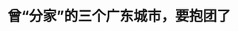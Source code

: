 <!DOCTYPE html>
<html lang="zh-CN">

<head>
    
<title>曾“分家”的三个广东城市，要抱团了_腾讯新闻</title>
<meta name="keywords" content="汕头,潮州,汕潮揭,广东,揭阳,潮汕地区,粤东地区,协同发展,三市">
<meta name="description" content="有三个广东城市，要“抱团”了。      最近，汕头、潮州、揭阳三市主要领导齐聚汕头，召开汕潮揭都市圈第一次联席会议。这场在粤东区域协同发展进程中，被视为具有里程碑意义的会议，审议通过了《推进汕潮揭....">
<meta name="author" content="腾讯网">
<meta name="copyright" content="Copyright 1998 - 2025 Tencent. All Rights Reserved">
<meta property="og:type" content="news" />

<meta property="og:title" content="曾“分家”的三个广东城市，要抱团了_腾讯新闻" />
<meta property="og:description" content="有三个广东城市，要“抱团”了。      最近，汕头、潮州、揭阳三市主要领导齐聚汕头，召开汕潮揭都市圈第一次联席会议。这场在粤东区域协同发展进程中，被视为具有里程碑意义的会议，审议通过了《推进汕潮揭...." />
<meta property="og:url" content="https://news.qq.com/rain/a/20250516A057JX00" />
<meta property="og:image" content="https://inews.gtimg.com/news_ls/OeqnXaHNWl2gpAlm51WT4dNZqC37vnzWvr-eMNFvKheT8AA_640330/0" />
<meta property="article:author" content="中国新闻周刊" />
<meta property="article:published_time" content="2025-05-16 14:11:54" />
<meta property="category" content="politics" />

<meta name="baidu-site-verification" content="jJeIJ5X7pP" />
    <meta charset="utf-8" />
<meta http-equiv="X-UA-Compatible" content="IE=Edge" />
<meta name="viewport" content="width=device-width, initial-scale=1, shrink-to-fit=no" />
<link rel="dns-prefetch" href="mat1.gtimg.com">
<link rel="dns-prefetch" href="i.news.qq.com">
<link rel="shortcut icon" href="https://mat1.gtimg.com/qqcdn/qqindex2021/favicon.ico">
<script nomodule="true" src="https://mat1.gtimg.com/qqcdn/qqindex2021/common-static/20240515201444/core3-37-1.min.js"></script>
<script>
  try {
    if (!window.IntersectionObserver) {
      var observerScript = document.createElement('script');
      observerScript.src = "https://mat1.gtimg.com/qqcdn/qqindex2021/common-static/20241024141058/intersection-observer-polyfill.js";
      document.head.appendChild(observerScript);
    }
  } catch (error) {}
</script>

<script>
  try {
    if (!Element.prototype.scrollTo) {
      var scrollScript = document.createElement('script');
      scrollScript.src = "https://mat1.gtimg.com/qqcdn/qqindex2021/common-static/20241025153001/scroll-behavior-polyfill.js";
      document.head.appendChild(scrollScript);
    }
  } catch (error) {}
</script>
<script>
  try {
    if ('scrollRestoration' in window.history) {
      window.history.scrollRestoration = 'manual';
    }
    window.isPcClient = Boolean(window.electron) && (
      window.navigator.userAgent.indexOf('pc-client') > 0 ||
      window.navigator.userAgent.indexOf('TencentNews') > 0
    );
  } catch {}
</script>
<script>
  try {
    if (window.isPcClient) {
      var bodyStyle = document.createElement('style');
      bodyStyle.innerText = 'body{ zoom: 0.95 }';
      document.head.appendChild(bodyStyle);
    }
  } catch {}
</script>
<script>
  window.DATA = {"url":"https://view.inews.qq.com/a/20250516A057JX00","article_id":"20250516A057JX00","article_type":"0","title":"曾“分家”的三个广东城市，要抱团了","desc":"有三个广东城市，要“抱团”了。      最近，汕头、潮州、揭阳三市主要领导齐聚汕头，召开汕潮揭都市圈第一次联席会议。这场在粤东区域协同发展进程中，被视为具有里程碑意义的会议，审议通过了《推进汕潮揭....","iNewsRecommendLevel":1,"abstract":"有三个广东城市，要“抱团”了。      最近，汕头、潮州、揭阳三市主要领导齐聚汕头，召开汕潮揭都市圈第一次联席会议。这场在粤东区域协同发展进程中，被视为具有里程碑意义的会议，审议通过了《推进汕潮揭....","catalog1":"politics","ad_channel_sign":"news","introduction":"","media":"中国新闻周刊","media_id":"5069188","pubtime":"2025-05-16 14:11:54","comment_id":"8412299431","political":0,"cmsId":"20250516A057JX00","cms_id":"20250516A057JX00","closeAllAd":0,"closeAllFavorite":false,"originContent":{"directory":{"ai_list":[{"desc":"汕潮揭都市圈第一次联席会议","link":"AIPOS_0"},{"desc":"广东区域发展不平衡","link":"AIPOS_1"},{"desc":"三市重新合并的声音","link":"AIPOS_2"},{"desc":"《行动方案》的影响","link":"AIPOS_3"},{"desc":"三市经济总量","link":"AIPOS_4"},{"desc":"产业协同发展","link":"AIPOS_5"}],"enable":2,"list":null},"text":"\u003cdiv class=\"rich_media_content\"\u003e\u003cp style=\"margin-bottom: 16px; text-align: justify\"\u003e\u003cspan style=\"font-size: 18px\"\u003e有三个广东城市，要“抱团”了。\u003c/span\u003e\u003c/p\u003e\u003cp style=\"margin-bottom: 16px; text-align: justify\"\u003e\u003cspan style=\"font-size: 18px\"\u003e\u003c!--AIPOS_0--\u003e最近，汕头、潮州、揭阳三市主要领导齐聚汕头，召开汕潮揭都市圈第一次联席会议。这场在粤东区域协同发展进程中，被视为具有里程碑意义的会议，审议通过了《推进汕潮揭都市圈高质量发展行动方案（2025—2026年）》（以下简称《行动方案》），发布了多项三市合作事项的清单。\u003c/span\u003e\u003c/p\u003e\u003cp style=\"margin-bottom: 16px; text-align: justify\"\u003e\u003cspan style=\"font-size: 18px\"\u003e\u003c!--AIPOS_1--\u003e广东区域发展不平衡是个老话题。一个比喻是，广东的轮廓就像一个呈东西走向的“大鸡腿”，鸡腿肉都在“中间”。比起珠三角，粤西和粤东发展一直相对滞后，甚至人均\u003c!--VERTICAL_CARD_BEGIN_0--\u003eGDP\u003c!--VERTICAL_CARD_END_0--\u003e等关键指标，低于全国平均水平。\u003c/span\u003e\u003c/p\u003e\u003cp style=\"margin-bottom: 16px; text-align: justify\"\u003e\u003cspan style=\"font-size: 18px\"\u003e20世纪90年代之前，汕头、潮州、揭阳三市同属潮汕地区，汕头曾是整个潮汕地区的行政中心，后“一分为三”。\u003c!--AIPOS_2--\u003e过去10余年，在学界和民间，建议三市重新合并的声音时有出现。\u003c/span\u003e\u003c/p\u003e\u003cp style=\"margin-bottom: 16px; text-align: justify\"\u003e\u003cspan style=\"font-size: 18px\"\u003e\u003c!--AIPOS_3--\u003e此次，三市共同发布的《行动方案》将为三地的共同发展带来哪些影响？\u003c/span\u003e\u003c/p\u003e\u003cp class=\"qqnews_image_desc\" style=\"color: #666; font-size: 14px; text-align: center\"\u003e\u003c!--IMG_0--\u003e汕头城市风光 图/图虫创意\u003c/p\u003e\u003cp style=\"margin-bottom: 16px; text-align: justify\"\u003e\u003cspan style=\"font-size: 18px\"\u003e\u003cstrong\u003e\u003cspan style=\"color: rgb(7, 59, 109)\"\u003e从分到合\u003c/span\u003e\u003c/strong\u003e\u003c/span\u003e\u003c/p\u003e\u003cp style=\"margin-bottom: 16px; text-align: justify\"\u003e\u003cspan style=\"font-size: 18px\"\u003e\u003c!--AIPOS_4--\u003e2024年，汕头GDP达3167.97亿元，同比增长0.02%；揭阳GDP为2529.70亿元，同比增长3.9%；潮州GDP为1402.83亿元，同比增长3.7%。三地经济总量总体在7000亿元左右。\u003c/span\u003e\u003c/p\u003e\u003cp class=\"qqnews_image_desc\" style=\"color: #666; font-size: 14px; text-align: center\"\u003e\u003c!--IMG_1--\u003e揭阳城市风光 图/图虫创意\u003c/p\u003e\u003cp style=\"margin-bottom: 16px; text-align: justify\"\u003e\u003cspan style=\"font-size: 18px\"\u003e而这三城，从“分家”至今，也不过三十多年历史。1991年12月，国务院批复，汕头市“一分为三”，析出潮州市、揭阳市。不过，“分家”之后，鉴于三地整体发展的情况，重新合并的声音不时出现。\u003c/span\u003e\u003c/p\u003e\u003cp style=\"margin-bottom: 16px; text-align: justify\"\u003e\u003cspan style=\"font-size: 18px\"\u003e在1991年之前，汕头GDP能排进全国前30，但在1991年汕头被拆分之后，其排名一下子跌到全国50名以外，2011年跌出百强榜单。2024年，汕头GDP与全国排名第100名的城市河南新乡，总量相差约400亿元。\u003c/span\u003e\u003c/p\u003e\u003cp style=\"margin-bottom: 16px; text-align: justify\"\u003e\u003cspan style=\"font-size: 18px\"\u003e时至今日，三城加在一起的经济总量，在全国的排位也仅能到四十多位。三市之间还曾出现彼此争资源、争项目，重复建设的情况。\u003c/span\u003e\u003c/p\u003e\u003cp style=\"margin-bottom: 16px; text-align: justify\"\u003e\u003cspan style=\"font-size: 18px\"\u003e在广东社科院经济学研究员丁力看来，汕头一分为三之后，曾经在一段时间内对经济发展有过促进作用，但长期看，这次拆分在某种程度上削弱了三城的整体实力，比如珠三角对潮汕区域人才的虹吸效应也因此加剧。但他也坦言，现如今如果直接合并，行政体系之间的利益不好协调。\u003c/span\u003e\u003c/p\u003e\u003cp style=\"margin-bottom: 16px; text-align: justify\"\u003e\u003cspan style=\"font-size: 18px\"\u003e从省级层面看，近年来广东一直在谋划汕潮揭三城的协同发展。比如早在2017年，就确定汕头成为潮汕地区的中心城市和省域副中心城市。2021年3月发布的《关于支持汕头建设新时代中国特色社会主义现代化活力经济特区的意见》，同样明确要“完善汕潮揭同城化发展机制，引领粤东地区协同发展”。\u003c/span\u003e\u003c!--MID_AD_0--\u003e\u003c!--EOP_0--\u003e\u003c/p\u003e\u003c!--MID_ARTICLE_AD_0--\u003e\u003c!--PARAGRAPH_0--\u003e\u003cp style=\"margin-bottom: 16px; text-align: justify\"\u003e\u003cspan style=\"font-size: 18px\"\u003e2023年12月，广东省五大都市圈规划出台，其中就包括《汕潮揭都市圈发展规划》，汕潮揭都市圈发展“路线图”更为明晰。\u003c/span\u003e\u003c/p\u003e\u003cp style=\"margin-bottom: 16px; text-align: justify\"\u003e\u003cspan style=\"font-size: 18px\"\u003e根据规划，汕潮揭都市圈范围包括汕头、潮州、揭阳三市全域，梅州都市区为联动发展区。但不少业内人士坦言，都市圈规划更偏重宏观视角，具体到执行层面，可以快速落地的政策较少。\u003c/span\u003e\u003c/p\u003e\u003cp style=\"margin-bottom: 16px; text-align: justify\"\u003e\u003cspan style=\"font-size: 18px\"\u003e\u003cstrong\u003e\u003cspan style=\"color: rgb(7, 59, 109)\"\u003e怎么“抱团”？\u003c/span\u003e\u003c/strong\u003e\u003c/span\u003e\u003c/p\u003e\u003cp style=\"margin-bottom: 16px; text-align: justify\"\u003e\u003cspan style=\"font-size: 18px\"\u003e在都市圈发展规划的指引之下，三城的“抱团”早已成为既定策略，但怎么更好“抱团”，仍然值得探索。\u003c/span\u003e\u003c/p\u003e\u003cp style=\"margin-bottom: 16px; text-align: justify\"\u003e\u003cspan style=\"font-size: 18px\"\u003e本次联席会议审议通过的《行动方案》首先直指行政壁垒痛点，明确建立了一套三地合作较为细化的机制——横向建立“轮值制”联席会议，三市每半年轮值主办；纵向设立由三市市委书记、市长组成的领导小组，下设人社、生态、交通、文旅、卫健、应急、政务数据、医保等专项工作小组，构建了“每月商讨、每季协调”的立体化协作网络。\u003c/span\u003e\u003c!--MID_AD_1--\u003e\u003c!--EOP_1--\u003e\u003c/p\u003e\u003c!--MID_ARTICLE_AD_1--\u003e\u003c!--PARAGRAPH_1--\u003e\u003cp style=\"margin-bottom: 16px; text-align: justify\"\u003e\u003cspan style=\"font-size: 18px\"\u003e在华南城市研究会创会会长、暨南大学教授胡刚看来，对于汕潮揭都市圈而言，建立能够落地的政策与协调机制是非常关键的一环。\u003c/span\u003e\u003c/p\u003e\u003cp style=\"margin-bottom: 16px; text-align: justify\"\u003e\u003cspan style=\"font-size: 18px\"\u003e三地在政务上合作的成果已经初步显现，比如最近，三地对线上和线下政务系统，进行了整合，三市市民可通过广东政务服务网汕头、潮州、揭阳分厅—特色服务—跨域通办专区—“汕潮揭三市通办”专栏，找到自己所需办理的业务，并按照系统提示完成申请材料的上传和提交。相关业务包含办理护照、港澳通行证、社保、失业保险、养老保险互转等重要内容。\u003c/span\u003e\u003c!--MID_AD_2--\u003e\u003c!--EOP_2--\u003e\u003c/p\u003e\u003c!--MID_ARTICLE_AD_2--\u003e\u003c!--PARAGRAPH_2--\u003e\u003cp style=\"margin-bottom: 16px; text-align: justify\"\u003e\u003cspan style=\"font-size: 18px\"\u003e而此次《行动方案》同样意在解决部分历史遗留问题，比如都市圈交通网络问题。\u003c/span\u003e\u003c/p\u003e\u003cp style=\"margin-bottom: 16px; text-align: justify\"\u003e\u003cspan style=\"font-size: 18px\"\u003e从地图上看，汕头、潮州、揭阳三市总面积为11119平方千米，与西安、合肥、青岛等城市面积不相上下。\u003c/span\u003e\u003c/p\u003e\u003cp style=\"margin-bottom: 16px; text-align: justify\"\u003e\u003cspan style=\"font-size: 18px\"\u003e汕潮揭分家后，由于各市行政区划偏小，由一市来独建交通枢纽不现实，出于共同利用交通资源的初衷，先后将空港、高铁、深水港配置在三市，形成汕头广澳港、揭阳潮汕国际机场、厦深铁路潮汕站的格局。这样配置看似平衡了三城利益，但在实际生活中却严重影响了三地居民出行的便捷性。\u003c/span\u003e\u003c/p\u003e\u003cp style=\"margin-bottom: 16px; text-align: justify\"\u003e\u003cspan style=\"font-size: 18px\"\u003e此前，广东省发展改革委发布的相关规划和此次《行动方案》中，都表示要加快建设“一环一射线”，彻底解决上述问题。\u003c/span\u003e\u003c/p\u003e\u003cp style=\"margin-bottom: 16px; text-align: justify\"\u003e\u003cspan style=\"font-size: 18px\"\u003e具体来看，“一环”是指汕头—潮州东—潮汕—潮汕机场—汕头的城际铁路；“一射线”是指潮汕机场—揭阳的城际铁路。项目连接汕头站、潮汕站、揭阳站、潮汕机场等对外交通枢纽。汕潮揭城区主要经济据点、人口密集区和交通枢纽将被“串珠成链”，三市中心城区之间，三市中心城区与汕头站、潮汕站、揭阳站、潮汕机场之间半小时通达。\u003c/span\u003e\u003c!--MID_AD_3--\u003e\u003c!--EOP_3--\u003e\u003c/p\u003e\u003c!--MID_ARTICLE_AD_3--\u003e\u003c!--PARAGRAPH_3--\u003e\u003cp style=\"margin-bottom: 16px; text-align: justify\"\u003e\u003cspan style=\"font-size: 18px\"\u003e此外，《行动方案》还提出，要争取省尽快启动汕头—普宁城际铁路前期工作。同时从高快速公路、组合港口群、航空枢纽服务、同城化公交线路网络等提出对应举措。\u003c/span\u003e\u003c/p\u003e\u003cp style=\"margin-bottom: 16px; text-align: justify\"\u003e\u003cspan style=\"font-size: 18px\"\u003e总体看，《行动方案》中，汕潮揭三市围绕近2年的重点工作，提出了4个方面共22项具体合作任务，以及29项今年汕潮揭都市圈合作推进重点事项、19个汕潮揭都市圈合作推进重点项目。\u003c/span\u003e\u003c/p\u003e\u003cp style=\"margin-bottom: 16px; text-align: justify\"\u003e\u003cspan style=\"font-size: 18px\"\u003e\u003cstrong\u003e\u003cspan style=\"color: rgb(7, 59, 109)\"\u003e产业协同仍是关键\u003c/span\u003e\u003c/strong\u003e\u003c/span\u003e\u003c/p\u003e\u003cp style=\"margin-bottom: 16px; text-align: justify\"\u003e\u003cspan style=\"font-size: 18px\"\u003e除了在政务、交通等重要领域的协同，产业领域历来被认为是促成区域一体化和推进都市圈建设进程的关键因素。\u003c/span\u003e\u003c/p\u003e\u003cp style=\"margin-bottom: 16px; text-align: justify\"\u003e\u003cspan style=\"font-size: 18px\"\u003e\u003c!--AIPOS_5--\u003e《行动方案》同样提出了要“统筹区域创新平台建设，联动传统产业升级与数字产业集聚，协同新材料产业链布局等，强化三市产业分工协作和产业链配套，构建协作互补的现代产业体系”。\u003c/span\u003e\u003c/p\u003e\u003cp style=\"margin-bottom: 16px; text-align: justify\"\u003e\u003cspan style=\"font-size: 18px\"\u003e而在区域一体化中表现较好的长三角地区，在产业链协同方面，独具特色，被不少区域所借鉴。\u003c/span\u003e\u003c/p\u003e\u003cp style=\"margin-bottom: 16px; text-align: justify\"\u003e\u003cspan style=\"font-size: 18px\"\u003e具体而言，集成电路、生物医药、新能源汽车、人工智能四大产业，是长三角区域重点发展的新兴产业。为推动四大产业补链、强链、固链，打造具有国际竞争力的世界级产业集群，早在2021年，第三届长三角一体化发展高层论坛上，江苏、浙江、安徽和上海三省一市省（市）长共同揭牌成立了上述四个重点领域的长三角产业链联盟。以长三角新能源汽车产业链联盟为例，目前，该联盟已覆盖长三角范围内专用车、氢能、电机、智能网联等会员单位500余家。该联盟最近两年组织多家芯片公司、汽车零部件和整车企业，参加长三角汽车电子产业上下游对接活动。\u003c/span\u003e\u003c!--MID_AD_4--\u003e\u003c!--EOP_4--\u003e\u003c/p\u003e\u003c!--MID_ARTICLE_AD_4--\u003e\u003c!--PARAGRAPH_4--\u003e\u003cp style=\"margin-bottom: 16px; text-align: justify\"\u003e\u003cspan style=\"font-size: 18px\"\u003e但胡刚坦言，相比于长三角发达区域之间的产业发展水平和产业协作层次，汕头、潮州、揭阳三城可能还未发展到相应阶段，很难照搬其经验。当前之计除了促进三城之间相关的支柱产业进行合作，还要进一步分享高教和研发资源，因为三城的高教和研发资源都相对有限。\u003c/span\u003e\u003c/p\u003e\u003cp style=\"margin-bottom: 16px; text-align: justify\"\u003e\u003cspan style=\"font-size: 18px\"\u003e据了解，汕头仅有汕头大学、广东以色列理工学院两所本科院校；揭阳仅有广东工业大学揭阳校区一所本科院校；而潮州的本科院校也仅有韩山师范学院。\u003c/span\u003e\u003c/p\u003e\u003cp style=\"margin-bottom: 16px; text-align: justify\"\u003e\u003cspan style=\"font-size: 18px\"\u003e此外，在不少业内人士看来，相比部分“硬产业”，三城在文化和旅游领域的协作在现阶段更容易实现。\u003c/span\u003e\u003c/p\u003e\u003cp class=\"qqnews_image_desc\" style=\"color: #666; font-size: 14px; text-align: center\"\u003e\u003c!--IMG_2--\u003e潮州古城与广济桥 图/图虫创意\u003c/p\u003e\u003cp style=\"margin-bottom: 16px; text-align: justify\"\u003e\u003cspan style=\"font-size: 18px\"\u003e《行动方案》提出，汕潮揭都市圈要以文化共融、商贸协同、旅游联动为引领，围绕“一心两极”的都市圈总体发展布局，推动三市文博资源共享，打造“潮汕文化之都”、推进“商贸融合发展”、共创“潮汕旅游品牌”。\u003c/span\u003e\u003c/p\u003e\u003cp style=\"margin-bottom: 16px; text-align: justify\"\u003e\u003cspan style=\"font-size: 18px\"\u003e“三城同根同源，且海外还有约1500万祖籍潮汕的华人华侨，这对三城共同塑造潮汕旅游品牌有很大帮助。”胡刚说。\u003c/span\u003e\u003c/p\u003e\u003csection style=\"background-color: rgb(255, 255, 255); letter-spacing: 0.544px; margin-bottom: 0px; outline: 0px\" data-exeditor-arbitrary-box=\"wrap\"\u003e\u003cp style=\"background-color: transparent; margin-bottom: 16px; text-align: justify\"\u003e\u003cspan style=\"letter-spacing: 0.544px\"\u003e\u003cspan style=\"font-size: 18px\"\u003e\u003cspan style=\"color: rgb(136, 136, 136)\"\u003e\u003cspan style=\"background-color: transparent\"\u003e作者：赵越（zhaoyue1@chinanews.com.cn）\u003c/span\u003e\u003c/span\u003e\u003c/span\u003e\u003c/span\u003e\u003c/p\u003e\u003c/section\u003e\u003csection style=\"background-color: rgb(255, 255, 255); letter-spacing: 0.544px; margin-bottom: 0px; outline: 0px\" data-exeditor-arbitrary-box=\"wrap\"\u003e\u003cp style=\"background-color: transparent; margin-bottom: 16px; text-align: justify\"\u003e\u003cspan style=\"letter-spacing: 0.544px\"\u003e\u003cspan style=\"font-size: 18px\"\u003e\u003cspan style=\"color: rgb(136, 136, 136)\"\u003e\u003cspan style=\"background-color: transparent\"\u003e编辑：孙晓波\u003c/span\u003e\u003c/span\u003e\u003c/span\u003e\u003c/span\u003e\u003c/p\u003e\u003c/section\u003e\u003cdiv powered-by=\"qqnews_ex-editor\"\u003e\u003c/div\u003e\u003cstyle\u003e.rich_media_content{--news-tabel-th-night-color: #444444;--news-font-day-color: #333;--news-font-night-color: #d9d9d9;--news-bottom-distance: 22px}.rich_media_content p:not([data-exeditor-arbitrary-box=image-box]){letter-spacing:.5px;line-height:30px;margin-bottom:var(--news-bottom-distance);word-wrap:break-word}.rich_media_content{color:var(--news-font-day-color);font-size:18px}@media(prefers-color-scheme:dark){body:not([data-weui-theme=light]):not([dark-mode-disable=true]) .rich_media_content p:not([data-exeditor-arbitrary-box=image-box]){letter-spacing:.5px;line-height:30px;margin-bottom:var(--news-bottom-distance);word-wrap:break-word}body:not([data-weui-theme=light]):not([dark-mode-disable=true]) .rich_media_content{color:var(--news-font-night-color)}}.data_color_scheme_dark .rich_media_content p:not([data-exeditor-arbitrary-box=image-box]){letter-spacing:.5px;line-height:30px;margin-bottom:var(--news-bottom-distance);word-wrap:break-word}.data_color_scheme_dark .rich_media_content{color:var(--news-font-night-color)}.data_color_scheme_dark .rich_media_content{font-size:18px}.rich_media_content p[data-exeditor-arbitrary-box=image-box]{margin-bottom:11px}.rich_media_content\u003ediv:not(.qnt-video),.rich_media_content\u003esection{margin-bottom:var(--news-bottom-distance)}.rich_media_content hr{margin-bottom:var(--news-bottom-distance)}.rich_media_content .link_list{margin:0;margin-top:20px;min-height:0!important}.rich_media_content blockquote{background:#f9f9f9;border-left:6px solid #ccc;margin:1.5em 10px;padding:.5em 10px}.rich_media_content blockquote p{margin-bottom:0!important}.data_color_scheme_dark .rich_media_content blockquote{background:#323232}@media(prefers-color-scheme:dark){body:not([data-weui-theme=light]):not([dark-mode-disable=true]) .rich_media_content blockquote{background:#323232}}.rich_media_content ol[data-ex-list]{--ol-start: 1;--ol-list-style-type: decimal;list-style-type:none;counter-reset:olCounter calc(var(--ol-start,1) - 1);position:relative}.rich_media_content ol[data-ex-list]\u003eli\u003e:first-child::before{content:counter(olCounter,var(--ol-list-style-type)) '. ';counter-increment:olCounter;font-variant-numeric:tabular-nums;display:inline-block}.rich_media_content ul[data-ex-list]{--ul-list-style-type: circle;list-style-type:none;position:relative}.rich_media_content ul[data-ex-list].nonUnicode-list-style-type\u003eli\u003e:first-child::before{content:var(--ul-list-style-type) ' ';font-variant-numeric:tabular-nums;display:inline-block;transform:scale(0.5)}.rich_media_content ul[data-ex-list].unicode-list-style-type\u003eli\u003e:first-child::before{content:var(--ul-list-style-type) ' ';font-variant-numeric:tabular-nums;display:inline-block;transform:scale(0.8)}.rich_media_content ol:not([data-ex-list]){padding-left:revert}.rich_media_content ul:not([data-ex-list]){padding-left:revert}.rich_media_content table{display:table;border-collapse:collapse;margin-bottom:var(--news-bottom-distance)}.rich_media_content table th,.rich_media_content table td{word-wrap:break-word;border:1px solid #ddd;white-space:nowrap;padding:2px 5px}.rich_media_content table th{font-weight:700;background-color:#f0f0f0;text-align:left}.rich_media_content table p{margin-bottom:0!important}.data_color_scheme_dark .rich_media_content table th{background:var(--news-tabel-th-night-color)}@media(prefers-color-scheme:dark){body:not([data-weui-theme=light]):not([dark-mode-disable=true]) .rich_media_content table th{background:var(--news-tabel-th-night-color)}}.rich_media_content .qqnews_image_desc,.rich_media_content p[type=om-image-desc]{line-height:20px!important;text-align:center!important;font-size:14px!important;color:#666!important}.rich_media_content div[data-exeditor-arbitrary-box=wrap]:not([data-exeditor-arbitrary-box-special-style]){max-width:100%}.rich_media_content .qqnews-content{--wmfont: 0;--wmcolor: transparent;font-size:var(--wmfont);color:var(--wmcolor);line-height:var(--wmfont)!important;margin-bottom:var(--wmfont)!important}.rich_media_content .qqnews_sign_emphasis{background:#f7f7f7}.rich_media_content .qqnews_sign_emphasis ol{word-wrap:break-word;border:none;color:#5c5c5c;line-height:28px;list-style:none;margin:14px 0 6px;padding:16px 15px 4px}.rich_media_content .qqnews_sign_emphasis p{margin-bottom:12px!important}.rich_media_content .qqnews_sign_emphasis ol\u003eli\u003ep{padding-left:30px}.rich_media_content .qqnews_sign_emphasis ol\u003eli{list-style:none}.rich_media_content .qqnews_sign_emphasis ol\u003eli\u003ep:first-child::before{margin-left:-30px;content:counter(olCounter,decimal) ''!important;counter-increment:olCounter!important;font-variant-numeric:tabular-nums!important;background:#37f;border-radius:2px;color:#fff;font-size:15px;font-style:normal;text-align:center;line-height:18px;width:18px;height:18px;margin-right:12px;position:relative;top:-1px}.data_color_scheme_dark .rich_media_content .qqnews_sign_emphasis{background:#262626}.data_color_scheme_dark .rich_media_content .qqnews_sign_emphasis ol\u003eli\u003ep{color:#a9a9a9}@media(prefers-color-scheme:dark){body:not([data-weui-theme=light]):not([dark-mode-disable=true]) .rich_media_content .qqnews_sign_emphasis{background:#262626}body:not([data-weui-theme=light]):not([dark-mode-disable=true]) .rich_media_content .qqnews_sign_emphasis ol\u003eli\u003ep{color:#a9a9a9}}.rich_media_content h1,.rich_media_content h2,.rich_media_content h3,.rich_media_content h4,.rich_media_content h5,.rich_media_content h6{margin-bottom:var(--news-bottom-distance);font-weight:700}.rich_media_content h1{font-size:20px}.rich_media_content h2,.rich_media_content h3{font-size:19px}.rich_media_content h4,.rich_media_content h5,.rich_media_content h6{font-size:18px}.rich_media_content li:empty{display:none}.rich_media_content ul,.rich_media_content ol{margin-bottom:var(--news-bottom-distance)}.rich_media_content div\u003ep:only-child{margin-bottom:0!important}.rich_media_content .cms-cke-widget-title-wrap p{margin-bottom:0!important}\u003c/style\u003e\u003c/div\u003e","version":"v2"},"originAttribute":{"IMG_0":{"bigOrigUrl":"https://inews.gtimg.com/news_bt/OYVDBEq1x1fw6fRGpWl4DWIfPVFaQHHjkP9k_K1U04X50AA/0","compressUrl":"https://inews.gtimg.com/news_bt/OYVDBEq1x1fw6fRGpWl4DWIfPVFaQHHjkP9k_K1U04X50AA/641","desc":"","fullPic":"1","height":392,"imgurl0":"https://inews.gtimg.com/news_bt/OYVDBEq1x1fw6fRGpWl4DWIfPVFaQHHjkP9k_K1U04X50AA/0","imgurl1000":"https://inews.gtimg.com/news_bt/OYVDBEq1x1fw6fRGpWl4DWIfPVFaQHHjkP9k_K1U04X50AA/1000","islong":0,"origUrl":"https://inews.gtimg.com/news_bt/OYVDBEq1x1fw6fRGpWl4DWIfPVFaQHHjkP9k_K1U04X50AA/641","size":104,"style":"display: inline-block; max-width: 100%; width: 1080px","thumb":"https://inews.gtimg.com/news_bt/OYVDBEq1x1fw6fRGpWl4DWIfPVFaQHHjkP9k_K1U04X50AA_181x181s/0","url":"https://inews.gtimg.com/news_bt/OYVDBEq1x1fw6fRGpWl4DWIfPVFaQHHjkP9k_K1U04X50AA/641","width":641},"IMG_1":{"bigOrigUrl":"https://inews.gtimg.com/news_bt/O8i6R7Gr4IZ1-SowsM70nVHvLJ6hOt0Aezo2AX3vs4AnoAA/0","compressUrl":"https://inews.gtimg.com/news_bt/O8i6R7Gr4IZ1-SowsM70nVHvLJ6hOt0Aezo2AX3vs4AnoAA/641","desc":"","fullPic":"1","height":480,"imgurl0":"https://inews.gtimg.com/news_bt/O8i6R7Gr4IZ1-SowsM70nVHvLJ6hOt0Aezo2AX3vs4AnoAA/0","imgurl1000":"https://inews.gtimg.com/news_bt/O8i6R7Gr4IZ1-SowsM70nVHvLJ6hOt0Aezo2AX3vs4AnoAA/1000","islong":0,"origUrl":"https://inews.gtimg.com/news_bt/O8i6R7Gr4IZ1-SowsM70nVHvLJ6hOt0Aezo2AX3vs4AnoAA/641","size":135,"style":"display: inline-block; max-width: 100%; width: 1080px","thumb":"https://inews.gtimg.com/news_bt/O8i6R7Gr4IZ1-SowsM70nVHvLJ6hOt0Aezo2AX3vs4AnoAA_181x181s/0","url":"https://inews.gtimg.com/news_bt/O8i6R7Gr4IZ1-SowsM70nVHvLJ6hOt0Aezo2AX3vs4AnoAA/641","width":641},"IMG_2":{"bigOrigUrl":"https://inews.gtimg.com/news_bt/O3v6_rMiB5EQgsLv3xSRG_i0oXbPikpwgPFa6ha23gmTEAA/0","compressUrl":"https://inews.gtimg.com/news_bt/O3v6_rMiB5EQgsLv3xSRG_i0oXbPikpwgPFa6ha23gmTEAA/641","desc":"","fullPic":"1","height":427,"imgurl0":"https://inews.gtimg.com/news_bt/O3v6_rMiB5EQgsLv3xSRG_i0oXbPikpwgPFa6ha23gmTEAA/0","imgurl1000":"https://inews.gtimg.com/news_bt/O3v6_rMiB5EQgsLv3xSRG_i0oXbPikpwgPFa6ha23gmTEAA/1000","islong":0,"origUrl":"https://inews.gtimg.com/news_bt/O3v6_rMiB5EQgsLv3xSRG_i0oXbPikpwgPFa6ha23gmTEAA/641","size":107,"style":"display: inline-block; max-width: 100%; width: 1080px","thumb":"https://inews.gtimg.com/news_bt/O3v6_rMiB5EQgsLv3xSRG_i0oXbPikpwgPFa6ha23gmTEAA_181x181s/0","url":"https://inews.gtimg.com/news_bt/O3v6_rMiB5EQgsLv3xSRG_i0oXbPikpwgPFa6ha23gmTEAA/641","width":641},"VERTICAL_CARD_BEGIN_0":{"a_version":"21_android_7.4.57","desc":"GDP","detail_url":"qqnews://article_9528?act=ai_chat\u0026vertical_card_type=ai\u0026vertical_card_desc=GDP\u0026a_version=21_android_7.4.57\u0026i_version=11.0_qqnews_7.4.70","i_version":"11.0_qqnews_7.4.70","previous_context":"称《行动方案》），发布了多项三市合作事项的清单。广东区域发展不平衡是个老话题。一个比喻是，广东的轮廓就像一个呈东西走向的“大鸡腿”，鸡腿肉都在“中间”。比起珠三角，粤西和粤东发展一直相对滞后，甚至人均","subsequent_context":"等关键指标，低于全国平均水平。20世纪90年代之前，汕头、潮州、揭阳三市同属潮汕地区，汕头曾是整个潮汕地区的行政中心，后“一分为三”。过去10余年，在学界和民间，建议三市重新合并的声音时有出现。此次，","type":"ai","url":"qqnews://article_9528?act=ai_chat\u0026vertical_card_type=ai\u0026vertical_card_desc=GDP\u0026jumpinfo=%7B%22scene%22%3A%22algo_scribe_words%22%2C%22sentence%22%3A%22GDP%22%2C%22sentenceContext%22%3A%22%E7%A7%B0%E3%80%8A%E8%A1%8C%E5%8A%A8%E6%96%B9%E6%A1%88%E3%80%8B%EF%BC%89%EF%BC%8C%E5%8F%91%E5%B8%83%E4%BA%86%E5%A4%9A%E9%A1%B9%E4%B8%89%E5%B8%82%E5%90%88%E4%BD%9C%E4%BA%8B%E9%A1%B9%E7%9A%84%E6%B8%85%E5%8D%95%E3%80%82%E5%B9%BF%E4%B8%9C%E5%8C%BA%E5%9F%9F%E5%8F%91%E5%B1%95%E4%B8%8D%E5%B9%B3%E8%A1%A1%E6%98%AF%E4%B8%AA%E8%80%81%E8%AF%9D%E9%A2%98%E3%80%82%E4%B8%80%E4%B8%AA%E6%AF%94%E5%96%BB%E6%98%AF%EF%BC%8C%E5%B9%BF%E4%B8%9C%E7%9A%84%E8%BD%AE%E5%BB%93%E5%B0%B1%E5%83%8F%E4%B8%80%E4%B8%AA%E5%91%88%E4%B8%9C%E8%A5%BF%E8%B5%B0%E5%90%91%E7%9A%84%E2%80%9C%E5%A4%A7%E9%B8%A1%E8%85%BF%E2%80%9D%EF%BC%8C%E9%B8%A1%E8%85%BF%E8%82%89%E9%83%BD%E5%9C%A8%E2%80%9C%E4%B8%AD%E9%97%B4%E2%80%9D%E3%80%82%E6%AF%94%E8%B5%B7%E7%8F%A0%E4%B8%89%E8%A7%92%EF%BC%8C%E7%B2%A4%E8%A5%BF%E5%92%8C%E7%B2%A4%E4%B8%9C%E5%8F%91%E5%B1%95%E4%B8%80%E7%9B%B4%E7%9B%B8%E5%AF%B9%E6%BB%9E%E5%90%8E%EF%BC%8C%E7%94%9A%E8%87%B3%E4%BA%BA%E5%9D%87%7BGDP%7D%E7%AD%89%E5%85%B3%E9%94%AE%E6%8C%87%E6%A0%87%EF%BC%8C%E4%BD%8E%E4%BA%8E%E5%85%A8%E5%9B%BD%E5%B9%B3%E5%9D%87%E6%B0%B4%E5%B9%B3%E3%80%8220%E4%B8%96%E7%BA%AA90%E5%B9%B4%E4%BB%A3%E4%B9%8B%E5%89%8D%EF%BC%8C%E6%B1%95%E5%A4%B4%E3%80%81%E6%BD%AE%E5%B7%9E%E3%80%81%E6%8F%AD%E9%98%B3%E4%B8%89%E5%B8%82%E5%90%8C%E5%B1%9E%E6%BD%AE%E6%B1%95%E5%9C%B0%E5%8C%BA%EF%BC%8C%E6%B1%95%E5%A4%B4%E6%9B%BE%E6%98%AF%E6%95%B4%E4%B8%AA%E6%BD%AE%E6%B1%95%E5%9C%B0%E5%8C%BA%E7%9A%84%E8%A1%8C%E6%94%BF%E4%B8%AD%E5%BF%83%EF%BC%8C%E5%90%8E%E2%80%9C%E4%B8%80%E5%88%86%E4%B8%BA%E4%B8%89%E2%80%9D%E3%80%82%E8%BF%87%E5%8E%BB10%E4%BD%99%E5%B9%B4%EF%BC%8C%E5%9C%A8%E5%AD%A6%E7%95%8C%E5%92%8C%E6%B0%91%E9%97%B4%EF%BC%8C%E5%BB%BA%E8%AE%AE%E4%B8%89%E5%B8%82%E9%87%8D%E6%96%B0%E5%90%88%E5%B9%B6%E7%9A%84%E5%A3%B0%E9%9F%B3%E6%97%B6%E6%9C%89%E5%87%BA%E7%8E%B0%E3%80%82%E6%AD%A4%E6%AC%A1%EF%BC%8C%22%2C%22source%22%3A%22article_sharepage_scribewords%22%7D","urls":{"qqcom":{"pc_url":"qqnews://article_9528?act=ai_chat\u0026vertical_card_type=ai\u0026vertical_card_desc=GDP\u0026jumpinfo=%7B%22scene%22%3A%22algo_scribe_words%22%2C%22sentence%22%3A%22GDP%22%2C%22sentenceContext%22%3A%22%E7%A7%B0%E3%80%8A%E8%A1%8C%E5%8A%A8%E6%96%B9%E6%A1%88%E3%80%8B%EF%BC%89%EF%BC%8C%E5%8F%91%E5%B8%83%E4%BA%86%E5%A4%9A%E9%A1%B9%E4%B8%89%E5%B8%82%E5%90%88%E4%BD%9C%E4%BA%8B%E9%A1%B9%E7%9A%84%E6%B8%85%E5%8D%95%E3%80%82%E5%B9%BF%E4%B8%9C%E5%8C%BA%E5%9F%9F%E5%8F%91%E5%B1%95%E4%B8%8D%E5%B9%B3%E8%A1%A1%E6%98%AF%E4%B8%AA%E8%80%81%E8%AF%9D%E9%A2%98%E3%80%82%E4%B8%80%E4%B8%AA%E6%AF%94%E5%96%BB%E6%98%AF%EF%BC%8C%E5%B9%BF%E4%B8%9C%E7%9A%84%E8%BD%AE%E5%BB%93%E5%B0%B1%E5%83%8F%E4%B8%80%E4%B8%AA%E5%91%88%E4%B8%9C%E8%A5%BF%E8%B5%B0%E5%90%91%E7%9A%84%E2%80%9C%E5%A4%A7%E9%B8%A1%E8%85%BF%E2%80%9D%EF%BC%8C%E9%B8%A1%E8%85%BF%E8%82%89%E9%83%BD%E5%9C%A8%E2%80%9C%E4%B8%AD%E9%97%B4%E2%80%9D%E3%80%82%E6%AF%94%E8%B5%B7%E7%8F%A0%E4%B8%89%E8%A7%92%EF%BC%8C%E7%B2%A4%E8%A5%BF%E5%92%8C%E7%B2%A4%E4%B8%9C%E5%8F%91%E5%B1%95%E4%B8%80%E7%9B%B4%E7%9B%B8%E5%AF%B9%E6%BB%9E%E5%90%8E%EF%BC%8C%E7%94%9A%E8%87%B3%E4%BA%BA%E5%9D%87%7BGDP%7D%E7%AD%89%E5%85%B3%E9%94%AE%E6%8C%87%E6%A0%87%EF%BC%8C%E4%BD%8E%E4%BA%8E%E5%85%A8%E5%9B%BD%E5%B9%B3%E5%9D%87%E6%B0%B4%E5%B9%B3%E3%80%8220%E4%B8%96%E7%BA%AA90%E5%B9%B4%E4%BB%A3%E4%B9%8B%E5%89%8D%EF%BC%8C%E6%B1%95%E5%A4%B4%E3%80%81%E6%BD%AE%E5%B7%9E%E3%80%81%E6%8F%AD%E9%98%B3%E4%B8%89%E5%B8%82%E5%90%8C%E5%B1%9E%E6%BD%AE%E6%B1%95%E5%9C%B0%E5%8C%BA%EF%BC%8C%E6%B1%95%E5%A4%B4%E6%9B%BE%E6%98%AF%E6%95%B4%E4%B8%AA%E6%BD%AE%E6%B1%95%E5%9C%B0%E5%8C%BA%E7%9A%84%E8%A1%8C%E6%94%BF%E4%B8%AD%E5%BF%83%EF%BC%8C%E5%90%8E%E2%80%9C%E4%B8%80%E5%88%86%E4%B8%BA%E4%B8%89%E2%80%9D%E3%80%82%E8%BF%87%E5%8E%BB10%E4%BD%99%E5%B9%B4%EF%BC%8C%E5%9C%A8%E5%AD%A6%E7%95%8C%E5%92%8C%E6%B0%91%E9%97%B4%EF%BC%8C%E5%BB%BA%E8%AE%AE%E4%B8%89%E5%B8%82%E9%87%8D%E6%96%B0%E5%90%88%E5%B9%B6%E7%9A%84%E5%A3%B0%E9%9F%B3%E6%97%B6%E6%9C%89%E5%87%BA%E7%8E%B0%E3%80%82%E6%AD%A4%E6%AC%A1%EF%BC%8C%22%2C%22source%22%3A%22article_sharepage_scribewords%22%7D"},"web":{"h5_url":"qqnews://article_9528?act=ai_chat\u0026vertical_card_type=ai\u0026vertical_card_desc=GDP\u0026jumpinfo=%7B%22scene%22%3A%22algo_scribe_words%22%2C%22sentence%22%3A%22GDP%22%2C%22sentenceContext%22%3A%22%E7%A7%B0%E3%80%8A%E8%A1%8C%E5%8A%A8%E6%96%B9%E6%A1%88%E3%80%8B%EF%BC%89%EF%BC%8C%E5%8F%91%E5%B8%83%E4%BA%86%E5%A4%9A%E9%A1%B9%E4%B8%89%E5%B8%82%E5%90%88%E4%BD%9C%E4%BA%8B%E9%A1%B9%E7%9A%84%E6%B8%85%E5%8D%95%E3%80%82%E5%B9%BF%E4%B8%9C%E5%8C%BA%E5%9F%9F%E5%8F%91%E5%B1%95%E4%B8%8D%E5%B9%B3%E8%A1%A1%E6%98%AF%E4%B8%AA%E8%80%81%E8%AF%9D%E9%A2%98%E3%80%82%E4%B8%80%E4%B8%AA%E6%AF%94%E5%96%BB%E6%98%AF%EF%BC%8C%E5%B9%BF%E4%B8%9C%E7%9A%84%E8%BD%AE%E5%BB%93%E5%B0%B1%E5%83%8F%E4%B8%80%E4%B8%AA%E5%91%88%E4%B8%9C%E8%A5%BF%E8%B5%B0%E5%90%91%E7%9A%84%E2%80%9C%E5%A4%A7%E9%B8%A1%E8%85%BF%E2%80%9D%EF%BC%8C%E9%B8%A1%E8%85%BF%E8%82%89%E9%83%BD%E5%9C%A8%E2%80%9C%E4%B8%AD%E9%97%B4%E2%80%9D%E3%80%82%E6%AF%94%E8%B5%B7%E7%8F%A0%E4%B8%89%E8%A7%92%EF%BC%8C%E7%B2%A4%E8%A5%BF%E5%92%8C%E7%B2%A4%E4%B8%9C%E5%8F%91%E5%B1%95%E4%B8%80%E7%9B%B4%E7%9B%B8%E5%AF%B9%E6%BB%9E%E5%90%8E%EF%BC%8C%E7%94%9A%E8%87%B3%E4%BA%BA%E5%9D%87%7BGDP%7D%E7%AD%89%E5%85%B3%E9%94%AE%E6%8C%87%E6%A0%87%EF%BC%8C%E4%BD%8E%E4%BA%8E%E5%85%A8%E5%9B%BD%E5%B9%B3%E5%9D%87%E6%B0%B4%E5%B9%B3%E3%80%8220%E4%B8%96%E7%BA%AA90%E5%B9%B4%E4%BB%A3%E4%B9%8B%E5%89%8D%EF%BC%8C%E6%B1%95%E5%A4%B4%E3%80%81%E6%BD%AE%E5%B7%9E%E3%80%81%E6%8F%AD%E9%98%B3%E4%B8%89%E5%B8%82%E5%90%8C%E5%B1%9E%E6%BD%AE%E6%B1%95%E5%9C%B0%E5%8C%BA%EF%BC%8C%E6%B1%95%E5%A4%B4%E6%9B%BE%E6%98%AF%E6%95%B4%E4%B8%AA%E6%BD%AE%E6%B1%95%E5%9C%B0%E5%8C%BA%E7%9A%84%E8%A1%8C%E6%94%BF%E4%B8%AD%E5%BF%83%EF%BC%8C%E5%90%8E%E2%80%9C%E4%B8%80%E5%88%86%E4%B8%BA%E4%B8%89%E2%80%9D%E3%80%82%E8%BF%87%E5%8E%BB10%E4%BD%99%E5%B9%B4%EF%BC%8C%E5%9C%A8%E5%AD%A6%E7%95%8C%E5%92%8C%E6%B0%91%E9%97%B4%EF%BC%8C%E5%BB%BA%E8%AE%AE%E4%B8%89%E5%B8%82%E9%87%8D%E6%96%B0%E5%90%88%E5%B9%B6%E7%9A%84%E5%A3%B0%E9%9F%B3%E6%97%B6%E6%9C%89%E5%87%BA%E7%8E%B0%E3%80%82%E6%AD%A4%E6%AC%A1%EF%BC%8C%22%2C%22source%22%3A%22article_sharepage_scribewords%22%7D"}}},"VERTICAL_CARD_END_0":{"show_type":"6"}},"selfDeclare":{},"userAddress":"北京","card":{"chlid":"5069188","chlname":"中国新闻周刊","desc":"这里是《中国新闻周刊》。我是有料、有聊、有趣的周刊君，每天真诚推送犀利观点+深度报道+暖心好文+有趣视频。运营主体：《中国新闻周刊》杂志社有限公司","icon":"http://inews.gtimg.com/newsapp_ls/0/202961844_200200/0","msgEntry":1,"uin":"ec1b39284206778cea97949e73bdbe06dd","update_frequency":"0","vip_desc":"中国新闻周刊官方账号","vip_icon_night":"https://inews.gtimg.com/newsapp_bt/0/1128171011183_4151/0","vip_place":"left","vip_type":"20006","vip_icon":"https://inews.gtimg.com/newsapp_bt/0/1128164013310_1586/0","vip_type_new":"20006","suid":"8QMa335Y7IQYsDw=","liveInfo":{},"cpLevel":1},"interationCount":{"like":195,"collect":105,"share":208},"payment_info":{"is_free_to_read":0,"need_pay":0,"pay_type":"","text_free_percent":0},"article_is_pay":false,"payment_column_info_v1":{"is_column_pay":false,"read_count_all":0},"tag_info_item":null,"contentWordsNum":2660,"extraProperty":{"FeedbackDetailDisableInsert":0,"zanSkinType":""},"relateWelfare":{},"aiSwitch":true,"isOversize":false,"videoArr":[]};
</script>
<script>
  window.channelInfo = {"channelConfig":{"channelNav":[{"_auto_id":"1","active_alien_img":"","alien_img":"","channel_id":"news_news_home","is_local":"0","link":"https://www.qq.com","name_cn":"首页","name_en":"home"},{"_auto_id":"2","active_alien_img":"","alien_img":"","channel_id":"news_news_top","is_local":"0","link":"","name_cn":"要闻","name_en":"news"},{"_auto_id":"4","active_alien_img":"","alien_img":"","channel_id":"news_news_bj","is_local":"1","link":"","name_cn":"北京","name_en":"bj"},{"_auto_id":"5","active_alien_img":"","alien_img":"","channel_id":"news_news_finance","is_local":"0","link":"","name_cn":"财经","name_en":"finance"},{"_auto_id":"6","active_alien_img":"","alien_img":"","channel_id":"news_news_tech","is_local":"0","link":"","name_cn":"科技","name_en":"tech"},{"_auto_id":"7","active_alien_img":"","alien_img":"","channel_id":"tv","is_local":"0","link":"https://v.qq.com/channel/tv/?ptag=qqnews","name_cn":"电视剧","name_en":"tv"},{"_auto_id":"8","active_alien_img":"","alien_img":"","channel_id":"news_news_qa","is_local":"0","link":"","name_cn":"热问","name_en":"qa"},{"_auto_id":"9","active_alien_img":"","alien_img":"","channel_id":"news_news_ent","is_local":"0","link":"","name_cn":"娱乐","name_en":"ent"},{"_auto_id":"10","active_alien_img":"","alien_img":"","channel_id":"variety","is_local":"0","link":"https://v.qq.com/channel/variety/?ptag=qqnews","name_cn":"综艺","name_en":"variety"},{"_auto_id":"11","active_alien_img":"","alien_img":"","channel_id":"news_news_sports","is_local":"0","link":"","name_cn":"体育","name_en":"sports"},{"_auto_id":"13","active_alien_img":"","alien_img":"","channel_id":"news_news_nba","is_local":"0","link":"","name_cn":"NBA","name_en":"nba"},{"_auto_id":"14","active_alien_img":"","alien_img":"","channel_id":"news_news_world","is_local":"0","link":"","name_cn":"国际","name_en":"world"},{"_auto_id":"15","active_alien_img":"","alien_img":"","channel_id":"news_news_mil","is_local":"0","link":"","name_cn":"军事","name_en":"milite"},{"_auto_id":"16","active_alien_img":"","alien_img":"","channel_id":"news_news_auto","is_local":"0","link":"","name_cn":"汽车","name_en":"auto"},{"_auto_id":"17","active_alien_img":"","alien_img":"","channel_id":"news_news_house","is_local":"0","link":"","name_cn":"房产","name_en":"house"},{"_auto_id":"18","active_alien_img":"","alien_img":"","channel_id":"news_news_edu","is_local":"0","link":"","name_cn":"教育","name_en":"edu"},{"_auto_id":"19","active_alien_img":"","alien_img":"","channel_id":"news_news_antip","is_local":"0","link":"","name_cn":"健康","name_en":"health"},{"_auto_id":"20","active_alien_img":"","alien_img":"","channel_id":"news_news_video","is_local":"0","link":"","name_cn":"视频","name_en":"video"},{"_auto_id":"21","active_alien_img":"","alien_img":"","channel_id":"news_news_game","is_local":"0","link":"","name_cn":"游戏","name_en":"games"},{"_auto_id":"22","active_alien_img":"","alien_img":"","channel_id":"news_news_nchupin","is_local":"0","link":"","name_cn":"眼界","name_en":"chupin"},{"_auto_id":"24","active_alien_img":"","alien_img":"","channel_id":"news_news_football","is_local":"0","link":"","name_cn":"足球","name_en":"football"},{"_auto_id":"25","active_alien_img":"","alien_img":"","channel_id":"news_news_kepu","is_local":"0","link":"","name_cn":"科学","name_en":"kepu"},{"_auto_id":"26","active_alien_img":"","alien_img":"","channel_id":"news_news_digi","is_local":"0","link":"","name_cn":"数码","name_en":"digi"},{"_auto_id":"28","active_alien_img":"","alien_img":"","channel_id":"ymzx","is_local":"0","link":"https://gamer.qq.com/v2/cloudgame/game/96897?ichannel=txxwpc0Ftxxwpc1","name_cn":"元梦之星","name_en":"news_news_ymzx"},{"_auto_id":"31","active_alien_img":"","alien_img":"","channel_id":"movie","is_local":"0","link":"https://v.qq.com/channel/movie/?ptag=qqnews","name_cn":"电影","name_en":"movie"},{"_auto_id":"32","active_alien_img":"","alien_img":"","channel_id":"news_news_esport","is_local":"0","link":"","name_cn":"电竞","name_en":"esport"},{"_auto_id":"34","active_alien_img":"","alien_img":"","channel_id":"news_news_history","is_local":"0","link":"","name_cn":"历史","name_en":"history"},{"_auto_id":"35","active_alien_img":"","alien_img":"","channel_id":"news_news_baby","is_local":"0","link":"","name_cn":"育儿","name_en":"baby"},{"_auto_id":"36","active_alien_img":"","alien_img":"","channel_id":"hbjy","is_local":"0","link":"https://gp.qq.com/act/a20250421mnqlx/news.shtml","name_cn":"和平精英","name_en":"news_news_hbjy"},{"_auto_id":"37","active_alien_img":"","alien_img":"","channel_id":"cloud_gamer","is_local":"0","link":"https://gamer.qq.com/?ichannel=txxwpc0Ftxxwpc1","name_cn":"云游戏","name_en":"cloud_gamer"},{"_auto_id":"38","active_alien_img":"","alien_img":"","channel_id":"news_news_lic","is_local":"0","link":"","name_cn":"理财","name_en":"finance_licai"},{"_auto_id":"39","active_alien_img":"","alien_img":"","channel_id":"news_news_istock","is_local":"0","link":"","name_cn":"股票","name_en":"finance_stock"},{"_auto_id":"40","active_alien_img":"","alien_img":"","channel_id":"ren_min_shi_pin","is_local":"0","link":"https://news.qq.com/omn/author/8QMd3Hld74cbujbY?tab=om_video","name_cn":"人民视频","name_en":"ren_min_shi_pin"},{"_auto_id":"41","active_alien_img":"","alien_img":"","channel_id":"news_news_weather","is_local":"0","link":"https://tianqi.qq.com/index.htm","name_cn":"天气","name_en":"weather"}]}};
</script>
<script>
  window.articleConfig = {"rightConfig":[{"_auto_id":"1","category_key":"default","modules":"{\"moduleList\":[{\"title\":\"作者其他文章\",\"id\":\"user_article\"},{\"title\":\"精选视频\",\"id\":\"video_album\",\"videoType\":\"tag\",\"videoId\":\"aUepxrtchGM=\",\"isSticky\":0},{\"title\":\"下载条\",\"id\":\"download_banner\",\"isSticky\":1},{\"title\":\"热点榜\",\"id\":\"hot_rank_list\",\"isSticky\":1},{\"title\":\"广告推广\",\"id\":\"ssp_ad_module\",\"category\":\"ad_ssp\",\"loid\":\"109\",\"isSticky\":1},{\"title\":\"广告推广位\",\"id\":\"c2s_ad_module\",\"category\":\"right_c2s\",\"path\":\"QQcom_all_Rectangle-1|QQcom_all_Rectangle-2|QQcom_all_Rectangle-3\",\"isSticky\":1}]}"},{"_auto_id":"2","category_key":"ent","modules":"{\"moduleList\":[{\"title\":\"作者其他文章\",\"id\":\"user_article\"},{\"title\":\"精选视频\",\"id\":\"video_album\",\"videoType\":\"tag\",\"videoId\":\"aUepxrtchGM=\"},{\"title\":\"下载条\",\"id\":\"download_banner\",\"isSticky\":1},{\"title\":\"热点榜\",\"id\":\"hot_rank_list\",\"isSticky\":1},{\"title\":\"广告推广\",\"id\":\"ssp_ad_module\",\"category\":\"ad_ssp\",\"loid\":\"109\",\"isSticky\":1},{\"title\":\"广告推广\",\"id\":\"ssp_ad_module\",\"category\":\"ad_ssp\",\"loid\":\"117\",\"isSticky\":1}]}"},{"_auto_id":"3","category_key":"game","modules":"{\"moduleList\":[{\"title\":\"作者其他文章\",\"id\":\"user_article\"},{\"title\":\"精选视频\",\"id\":\"video_album\",\"videoType\":\"tag\",\"videoId\":\"aUepxrtchGM=\"},{\"title\":\"热门游戏\",\"id\":\"recommend_game\",\"isSticky\":0},{\"title\":\"下载条\",\"id\":\"download_banner\",\"isSticky\":1},{\"title\":\"热点榜\",\"id\":\"hot_rank_list\",\"isSticky\":1},{\"title\":\"广告推广\",\"id\":\"ssp_ad_module\",\"category\":\"ad_ssp\",\"loid\":\"109\",\"isSticky\":1},{\"title\":\"广告推广位\",\"id\":\"c2s_ad_module\",\"category\":\"right_c2s\",\"path\":\"QQcom_all_Rectangle-1|QQcom_all_Rectangle-2|QQcom_all_Rectangle-3\",\"isSticky\":1}]}"},{"_auto_id":"4","category_key":"tech","modules":"{\"moduleList\":[{\"title\":\"作者其他文章\",\"id\":\"user_article\"},{\"title\":\"精选视频\",\"id\":\"video_album\",\"videoType\":\"tag\",\"videoId\":\"aUepxrtchGM=\"},{\"title\":\"下载条\",\"id\":\"download_banner\",\"isSticky\":1},{\"title\":\"热点榜\",\"id\":\"hot_rank_list\",\"isSticky\":1},{\"title\":\"广告推广\",\"id\":\"ssp_ad_module\",\"category\":\"ad_ssp\",\"loid\":\"109\",\"isSticky\":1},{\"title\":\"广告推广位\",\"id\":\"c2s_ad_module\",\"category\":\"right_c2s\",\"path\":\"QQcom_all_Rectangle-1|QQcom_all_Rectangle-2|QQcom_all_Rectangle-3\",\"isSticky\":1}]}"},{"_auto_id":"5","category_key":"finance","modules":"{\"moduleList\":[{\"title\":\"作者其他文章\",\"id\":\"user_article\"},{\"title\":\"精选视频\",\"id\":\"video_album\",\"videoType\":\"tag\",\"videoId\":\"aUepxrtchGM=\"},{\"title\":\"下载条\",\"id\":\"download_banner\",\"isSticky\":1},{\"title\":\"热点榜\",\"id\":\"hot_rank_list\",\"isSticky\":1},{\"title\":\"广告推广\",\"id\":\"ssp_ad_module\",\"category\":\"ad_ssp\",\"loid\":\"109\",\"isSticky\":1},{\"title\":\"广告推广位\",\"id\":\"c2s_ad_module\",\"category\":\"right_c2s\",\"path\":\"QQcom_all_Rectangle-1|QQcom_all_Rectangle-2|QQcom_all_Rectangle-3\",\"isSticky\":1}]}"},{"_auto_id":"6","category_key":"news","modules":"{\"moduleList\":[{\"title\":\"作者其他文章\",\"id\":\"user_article\"},{\"title\":\"精选视频\",\"id\":\"video_album\",\"videoType\":\"tag\",\"videoId\":\"aUepxrtchGM=\"},{\"title\":\"下载条\",\"id\":\"download_banner\",\"isSticky\":1},{\"title\":\"热点榜\",\"id\":\"hot_rank_list\",\"isSticky\":1},{\"title\":\"广告推广\",\"id\":\"ssp_ad_module\",\"category\":\"ad_ssp\",\"loid\":\"109\",\"isSticky\":1},{\"title\":\"广告推广位\",\"id\":\"c2s_ad_module\",\"category\":\"right_c2s\",\"path\":\"QQcom_all_Rectangle-1|QQcom_all_Rectangle-2|QQcom_all_Rectangle-3\",\"isSticky\":1}]}"},{"_auto_id":"7","category_key":"fashion","modules":"{\"moduleList\":[{\"title\":\"作者其他文章\",\"id\":\"user_article\"},{\"title\":\"精选视频\",\"id\":\"video_album\",\"videoType\":\"tag\",\"videoId\":\"aUepxrtchGM=\"},{\"title\":\"下载条\",\"id\":\"download_banner\",\"isSticky\":1},{\"title\":\"热点榜\",\"id\":\"hot_rank_list\",\"isSticky\":1},{\"title\":\"广告推广\",\"id\":\"ssp_ad_module\",\"category\":\"ad_ssp\",\"loid\":\"109\",\"isSticky\":1},{\"title\":\"广告推广位\",\"id\":\"c2s_ad_module\",\"category\":\"right_c2s\",\"path\":\"QQcom_all_Rectangle-1|QQcom_all_Rectangle-2|QQcom_all_Rectangle-3\",\"isSticky\":1}]}"},{"_auto_id":"8","category_key":"sports","modules":"{\"moduleList\":[{\"title\":\"作者其他文章\",\"id\":\"user_article\"},{\"title\":\"精选视频\",\"id\":\"video_album\",\"videoType\":\"tag\",\"videoId\":\"aUepxrtchGM=\"},{\"title\":\"下载条\",\"id\":\"download_banner\",\"isSticky\":1},{\"title\":\"热点榜\",\"id\":\"hot_rank_list\",\"isSticky\":1},{\"title\":\"广告推广\",\"id\":\"ssp_ad_module\",\"category\":\"ad_ssp\",\"loid\":\"109\",\"isSticky\":1},{\"title\":\"广告推广位\",\"id\":\"c2s_ad_module\",\"category\":\"right_c2s\",\"path\":\"QQcom_all_Rectangle-1|QQcom_all_Rectangle-2|QQcom_all_Rectangle-3\",\"isSticky\":1}]}"},{"_auto_id":"9","category_key":"health","modules":"{\"moduleList\":[{\"title\":\"作者其他文章\",\"id\":\"user_article\"},{\"title\":\"精选视频\",\"id\":\"video_album\",\"videoType\":\"tag\",\"videoId\":\"aUepxrtchGM=\"},{\"title\":\"下载条\",\"id\":\"download_banner\",\"isSticky\":1},{\"title\":\"热点榜\",\"id\":\"hot_rank_list\",\"isSticky\":1},{\"title\":\"广告推广\",\"id\":\"ssp_ad_module\",\"category\":\"ad_ssp\",\"loid\":\"109\",\"isSticky\":1},{\"title\":\"广告推广位\",\"id\":\"c2s_ad_module\",\"category\":\"right_c2s\",\"path\":\"QQcom_all_Rectangle-1|QQcom_all_Rectangle-2|QQcom_all_Rectangle-3\",\"isSticky\":1}]}"},{"_auto_id":"10","category_key":"nba","modules":"{\"moduleList\":[{\"title\":\"作者其他文章\",\"id\":\"user_article\"},{\"title\":\"精选视频\",\"id\":\"video_album\",\"videoType\":\"tag\",\"videoId\":\"aUepxrtchGM=\"},{\"title\":\"下载条\",\"id\":\"download_banner\",\"isSticky\":1},{\"title\":\"热点榜\",\"id\":\"hot_rank_list\",\"isSticky\":1},{\"title\":\"广告推广\",\"id\":\"ssp_ad_module\",\"category\":\"ad_ssp\",\"loid\":\"109\",\"isSticky\":1},{\"title\":\"广告推广位\",\"id\":\"c2s_ad_module\",\"category\":\"right_c2s\",\"path\":\"QQcom_all_Rectangle-1|QQcom_all_Rectangle-2|QQcom_all_Rectangle-3\",\"isSticky\":1}]}"},{"_auto_id":"11","category_key":"edu","modules":"{\"moduleList\":[{\"title\":\"作者其他文章\",\"id\":\"user_article\"},{\"title\":\"精选视频\",\"id\":\"video_album\",\"videoType\":\"tag\",\"videoId\":\"aUWpxLNdg2c=\"},{\"title\":\"下载条\",\"id\":\"download_banner\",\"isSticky\":1},{\"title\":\"热点榜\",\"id\":\"hot_rank_list\",\"isSticky\":1},{\"title\":\"广告推广\",\"id\":\"ssp_ad_module\",\"category\":\"ad_ssp\",\"loid\":\"109\",\"isSticky\":1},{\"title\":\"广告推广位\",\"id\":\"c2s_ad_module\",\"category\":\"right_c2s\",\"path\":\"QQcom_all_Rectangle-1|QQcom_all_Rectangle-2|QQcom_all_Rectangle-3\",\"isSticky\":1}]}"},{"_auto_id":"12","category_key":"ad","modules":"{\"moduleList\":[{\"title\":\"广告推广\",\"id\":\"ssp_ad_module\",\"category\":\"ad_ssp\",\"loid\":\"109\",\"isSticky\":1},{\"title\":\"广告推广位\",\"id\":\"c2s_ad_module\",\"category\":\"right_c2s\",\"path\":\"QQcom_all_Rectangle-1|QQcom_all_Rectangle-2|QQcom_all_Rectangle-3\",\"isSticky\":1}]}"}],"tonglanAdConfig":[{"_auto_id":"1","modules":"{\"moduleList\":[{\"title\":\"广告推广位\",\"id\":\"top\",\"category\":\"top_c2s\",\"path\":\"QQcom_all_Width1-1\"},{\"title\":\"广告推广位\",\"id\":\"bottom\",\"category\":\"bottom_c2s\",\"path\":\"QQcom_all_Width1-2\"}]}"}],"bottomConfig":[],"videoAdConfig":[{"_auto_id":"1","normal_time":"10","switch":"1","video_count":"0","video_time":"0"}],"rightGameConfig":[{"_auto_id":"2","desc":"连续登录送游戏钻石，群雄共聚称霸沙城","icon":"https://inews.gtimg.com/newsapp_bt/0/0627161037914_3816/0","link":"https://s.iwan.qq.com/opengame/tenvideo/index.html?hidestatusbar=1&hidetitlebar=1&immersive=1&syswebview=1&landscape=1&gameid=49085&url=https%3A%2F%2Fgz-file.91ninthpalace.com%2Fwzzx%2Findex_tencent_iwan.html%20&ref_ele=90015","name":"王者之心2"},{"_auto_id":"3","desc":"上线送VIP！万人同屏横扫沙城","icon":"https://inews.gtimg.com/newsapp_bt/0/0627155752146_4584/0","link":"https://s.iwan.qq.com/opengame/tenvideo/index.html?hidestatusbar=1&hidetitlebar=1&immersive=1&landscape=1&syswebview=1&gameid=47203&url=https%3A%2F%2Fcqss2login.bigrnet.com%2Fiwan%2Fh5%2Fplay%2Floading&ref_ele=90015","name":"传奇盛世"},{"_auto_id":"4","desc":"超高爆率，经典玩法","icon":"https://inews.gtimg.com/newsapp_bt/0/0627160641137_9103/0","link":"https://s.iwan.qq.com/opengame/tenvideo/index.html?hidestatusbar=1&hidetitlebar=1&immersive=1&syswebview=1&gameid=43803&url=https%3A%2F%2Fsdk.mxzgame.com%2FGames%2Fportal%2F108337%2FTXVApp&ref_ele=90015","name":"新不良人"},{"_auto_id":"6","desc":"超多福利登录即领，海量游戏任你畅玩","icon":"https://inews.gtimg.com/newsapp_bt/0/111315495935_3595/0","link":"https://dldir3.qq.com/minigamefile/webdownloads/QQGameMini_silent_1002020001_cid0.exe","name":"QQ游戏大厅"},{"_auto_id":"7","desc":"纯正经典玩法，欢乐挑战赛火热来袭","icon":"https://inews.gtimg.com/newsapp_bt/0/070918050891_4971/0","link":"https://minigame.qq.com/h5game_frame_test/?appid=200904&ifid=1502020001","name":"欢乐斗地主"},{"_auto_id":"8","desc":"新服大放送，享赚你就来","icon":"https://inews.gtimg.com/newsapp_bt/0/0627154608860_7318/0","link":"https://s.iwan.qq.com/opengame/tenvideo/index.html?hidestatusbar=1&hidetitlebar=1&immersive=1&syswebview=1&landscape=1&gameid=43403&url=https%3A%2F%2Flogin-wxxyx2-bzsc.jikewan.com%2Fgame%2Fcqtxvideo.html&ref_ele=90015","name":"百战沙城"},{"_auto_id":"9","desc":"全新极速版本爽玩！送新武魂转换卡","icon":"https://inews.gtimg.com/newsapp_bt/0/1016115936984_7153/0","link":"https://s.iwan.qq.com/opengame/tenvideo/index.html?hidestatusbar=1&hidetitlebar=1&immersive=1&syswebview=1&gameid=51477&url=https%3A%2F%2Fh5sdk.cdqcwl.com%2Fsdk%2Ftxaiwandefault%2Fce43a6806214ed5b3e2227ca7e99e27a%2F2231&ref_ele=90015","name":"斗罗大陆"},{"_auto_id":"10","desc":"原汁原味，正版授权","icon":"https://inews.gtimg.com/newsapp_bt/0/0627160844946_1794/0","link":"https://s.iwan.qq.com/opengame/tenvideo/index.html?hidetitlebar=1&immersive=1&syswebview=1&landscape=1&gameid=37275&url=https%3A%2F%2Fsdk.mxzgame.com%2FGames%2Fportal%2F100211%2FTXVApp&ref_ele=90015","name":"原始传奇"},{"_auto_id":"11","desc":"登录领神秘巨星，打造巅峰阵容","icon":"https://inews.gtimg.com/newsapp_bt/0/0701170959368_8122/0","link":"https://s.iwan.qq.com/opengame/tenvideo/index.html?hidestatusbar=1&hidetitlebar=1&immersive=1&syswebview=1&gameid=40591&url=https%3A%2F%2Frh.diaigame.com%2Fh5plat%2Fplay%2Fpackage_code%2FP0012462&ref_ele=90015","name":"巅峰冠军足球"},{"_auto_id":"12","desc":"赛季制实时PVP联机对战","icon":"https://inews.gtimg.com/newsapp_bt/0/0701165259701_7142/0","link":"https://s.iwan.qq.com/opengame/tenvideo/index.html?hidestatusbar=1&hidetitlebar=1&immersive=1&syswebview=1&gameid=49634&url=https%3A%2F%2Ffootball.shenshoucdn.com%2Ffootball_new%2Fh5%2Ftxsp%2Findex.html&ref_ele=90015","name":"球场风云"},{"_auto_id":"13","desc":"专注超爽打宝体验","icon":"https://inews.gtimg.com/newsapp_bt/0/0627154956673_3154/0","link":"https://s.iwan.qq.com/opengame/tenvideo/index.html?hidestatusbar=1&hidetitlebar=1&immersive=1&syswebview=1&gameid=41057&url=https%3A%2F%2Fh5apily.fire2333.com%2Fh5sdk%2Ftxshipin%2Findex%2F3200222%2F3200112&ref_ele=90015","name":"传奇至尊"},{"_auto_id":"16","desc":"火爆新服，福利满满","icon":"https://inews.gtimg.com/newsapp_bt/0/0701171307639_4759/0","link":"https://s.iwan.qq.com/opengame/tenvideo/index.html?hidestatusbar=1&hidetitlebar=1&immersive=1&syswebview=1&gameid=50335&url=https%3A%2F%2Fh5-union-cdn.pptgame.cn%2Findex.html%3Ftx_package_id%3D10202%20&ref_ele=90015","name":"火源战纪"},{"_auto_id":"17","desc":"魔幻风格，超大场面","icon":"https://inews.gtimg.com/newsapp_bt/0/0701171500721_6895/0","link":"https://s.iwan.qq.com/opengame/tenvideo/index.html?hidestatusbar=1&hidetitlebar=1&immersive=1&syswebview=1&gameid=33112&url=https%3A%2F%2Fcsjs-tx.ebibi.com%2Fgame%2Fh5iwan-wwzs%2Fmain%2Findex.html&ref_ele=90015","name":"万王之神"},{"_auto_id":"19","desc":"经典神话背景，高清细腻画质","icon":"https://inews.gtimg.com/newsapp_bt/0/0709181543493_4955/0","link":"https://s.iwan.qq.com/opengame/tenvideo/index.html?hidestatusbar=1&hidetitlebar=1&immersive=1&syswebview=1&gameid=39686&url=https%3A%2F%2Fsdk.gz.1253361160.clb.myqcloud.com%2FGames%2Fportal%2F108311%2FTXVApp&ref_ele=90015","name":"凡人神将传"}]};
</script>
<script src="https://mat1.gtimg.com/www/js/emonitor/custom_ed041a23.js" charset="utf-8"></script>
<script>
  try {
    window.emonitorIns = emonitor.create({
      name: 'newsqq_normalArticle',
      atta: {
        name: 'newsqq',
      },
      mode: '007',
    });
  } catch (err) {
    console.warn(err);
  }
</script>
<link href="https://mat1.gtimg.com/qqcdn/qqindex2021/common-static/hel/qqnews-pc-dc_20250515055953/static/css/static.css" rel="stylesheet">

<script>window.__HEL_PRESET_META__={"qqnews-pc-components":{"app":{"id":1366,"name":"qqnews-pc-components","app_group_name":"qqnews-pc-components","proj_ver":{"map":{},"utime":0},"online_version":"qqnews-pc-components_20250512030958","build_version":"qqnews-pc-components_20250515055747","update_at":"2025-05-15T09:58:38.000Z","desc":"set by [init], from container [formal.pc.dc.sz100921] worker [2]"},"version":{"sub_app_name":"qqnews-pc-components","sub_app_version":"qqnews-pc-components_20250515055747","src_map":{"webDirPath":"https://mat1.gtimg.com/qqcdn/qqindex2021/common-static/hel/qqnews-pc-components_20250515055747","htmlIndexSrc":"https://mat1.gtimg.com/qqcdn/qqindex2021/common-static/hel/qqnews-pc-components_20250515055747/index.html","extractMode":"all","iframeSrc":"","chunkCssSrcList":["https://mat1.gtimg.com/qqcdn/qqindex2021/common-static/hel/qqnews-pc-components_20250515055747/static/css/index.css"],"chunkJsSrcList":["https://mat1.gtimg.com/qqcdn/qqindex2021/common-static/hel/qqnews-pc-components_20250515055747/static/js/index.js"],"staticCssSrcList":[],"staticJsSrcList":["https://mat1.gtimg.com/qqcdn/qqindex2021/static/20231212123233/react.production.min.js","https://mat1.gtimg.com/qqcdn/qqindex2021/static/20231212123233/react-dom.production.min.js","https://mat1.gtimg.com/qqcdn/qqindex2021/common-static/hel/hel-base-v16.js"],"relativeCssSrcList":[],"relativeJsSrcList":[],"privCssSrcList":[],"srvModSrcList":[],"headAssetList":[{"tag":"staticScript","append":false,"attrs":{"src":"https://mat1.gtimg.com/qqcdn/qqindex2021/static/20231212123233/react.production.min.js"}},{"tag":"staticScript","append":false,"attrs":{"src":"https://mat1.gtimg.com/qqcdn/qqindex2021/static/20231212123233/react-dom.production.min.js"}},{"tag":"staticScript","append":false,"attrs":{"src":"https://mat1.gtimg.com/qqcdn/qqindex2021/common-static/hel/hel-base-v16.js"}},{"tag":"script","append":true,"attrs":{"src":"https://mat1.gtimg.com/qqcdn/qqindex2021/common-static/hel/qqnews-pc-components_20250515055747/static/js/index.js","defer":""}},{"tag":"link","append":true,"attrs":{"href":"https://mat1.gtimg.com/qqcdn/qqindex2021/common-static/hel/qqnews-pc-components_20250515055747/static/css/index.css","rel":"stylesheet"}}],"bodyAssetList":[]},"update_at":"2025-05-15T09:58:38.000Z","create_at":"2025-05-15T09:58:38.000Z","_worker_id":"2","_is_backup":true}}}</script>
<script>window.__VIEW_PATH__="article.ejs";</script>
</head>

<body id="dc-normal-body">
  <div id="top-nav"></div>
  <div id="topAd"></div>
  <div class="qqweb-pc-content ">
    <div class="content-left">
      <div class="content">
        <div class="left-tool" id="left-tool"></div>
                <div class="content-article">
            <div id="article-column-tag"></div>
            <h1>曾“分家”的三个广东城市，要抱团了</h1>
            <div id="article-author"></div>
            <div id="article-content"></div>
          <div id="article-status"></div>
          <div id="relate-question"></div>
          <div class="recommend-con" id="ArticleBottom"></div>
        </div>
      </div>
      <div id="article-comment"></div>
      <div id="recommend"></div>
      <div id="bottomAd"></div>
      <div id="article-footer"></div>
    </div>
    <div id="content-right" class="content-right"></div>
  </div>
  <div id="go-top"></div>
  <script>
    var navDom = document.getElementById('top-nav');
    if (window.isPcClient && navDom) {
      navDom.style.height = '0';
    }
  </script>
    <script type="text/javascript">
  var TIME_BEFORE_LOAD_CRYSTAL = Date.now();
</script>
<script src="https://mat1.gtimg.com/qqcdn/qqindex2021/advertisement/qqdc/crystal.202504291215.min.js" id="l_qq_com"></script>
<script type="text/javascript">
  if (typeof crystal === 'undefined' && Math.random() <= 1) {
    (function() {
      var TIME_AFTER_LOAD_CRYSTAL = Date.now();
      var img = new Image(1, 1);
      img.src = "//dp3.qq.com/qqcom/?adb=1&dm=new&err=1002&blockjs=" + (TIME_AFTER_LOAD_CRYSTAL - TIME_BEFORE_LOAD_CRYSTAL);
    })();
  }
</script>
    <iframe style="display: none;" src="https://i.news.qq.com/web_backend/getWebPacUid"></iframe>
<script src="https://mat1.gtimg.com/qqcdn/qqindex2021/common-static/20240805160928/react.production.min.js"></script>
<script src="https://mat1.gtimg.com/qqcdn/qqindex2021/common-static/20240805160928/react-dom.production.min.js"></script>
<script src="https://mat1.gtimg.com/qqcdn/qqindex2021/common-static/20241018171503/universal-report.min.js"></script>
<script defer type="text/javascript" src="https://mat1.gtimg.com/qqcdn/qqindex2021/libs/barrier/aria.js?appid=9327b8b06379d9d1728bbfbe2025ef9c" charset="utf-8"></script>
<script defer src="https://t.captcha.qq.com/TCaptcha.js"></script>
<script>document.cookie="hel_err=;path=/;";</script>
<script src="https://mat1.gtimg.com/qqcdn/qqindex2021/common-static/hel/hel-base-v16.js"></script>
<script src="https://mat1.gtimg.com/qqcdn/qqindex2021/common-static/hel/qqnews-pc-hel-entry_20250117174052/static/js/index.js"></script>
<link rel="preload" href="https://mat1.gtimg.com/qqcdn/qqindex2021/common-static/hel/qqnews-pc-dc_20250515055953/static/js/static.js" as="script">
<link rel="preload" href="https://mat1.gtimg.com/qqcdn/qqindex2021/common-static/hel/qqnews-pc-components_20250515055747/static/js/index.js" as="script">
<script>window.loadProject("https://mat1.gtimg.com/qqcdn/qqindex2021/common-static/hel/qqnews-pc-dc_20250515055953/static/js/static.js");</script>
<iframe id="videoFrame" style="display: none;" src="https://video.qq.com/cookie/sync_qqnews.html"></iframe>
</body>

</html>
